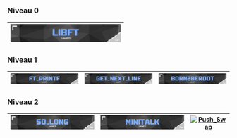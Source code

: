 
### Niveau 0
| <a href="https://github.com/MatthieuGillieron/libft"><img src="images/libft.png" alt="Libft" width="250" style="border: none;"></a> |
|:-----------------------------------:|

### Niveau 1
| [![Ft_printf](images/ft_printf.png)](https://github.com/MatthieuGillieron/ft_printf) | [![Get_Next_Line](images/gnl.png)](https://github.com/MatthieuGillieron/get_next_line) | [![Born2beroot](images/b2r.png)](https://github.com/MatthieuGillieron/born2beroot) |
|:-----------------------------------:|:--------------------------------------:|:---------------------------------------:|

### Niveau 2
| [![So_Long](images/so_long.png)](https://github.com/MatthieuGillieron/so_long) | [![Minitalk](images/mini.png)](https://github.com/MatthieuGillieron/minitalk) | [![Push_Swap](images/pushswap.png)](https://github.com/MatthieuGillieron/push_swap) |
|:-----------------------------------:|:--------------------------------------:|:---------------------------------------:|
